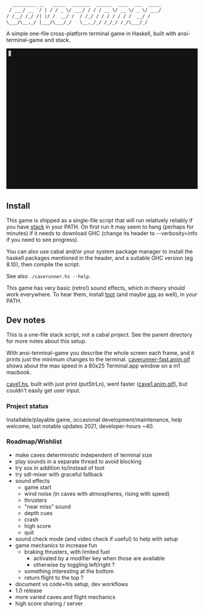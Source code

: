 ```
  _________ __   _____  _______  ______  ____  ___  _____
 / ___/ __ `/ | / / _ \/ ___/ / / / __ \/ __ \/ _ \/ ___/
/ /__/ /_/ /| |/ /  __/ /  / /_/ / / / / / / /  __/ /
\___/\__,_/ |___/\___/_/   \__,_/_/ /_/_/ /_/\___/_/
```

A simple one-file cross-platform terminal game in Haskell, built with ansi-terminal-game and stack.

![screencast](caverunner.anim.gif)

## Install

This game is shipped as a single-file script that will run relatively reliably
if you have [stack](https://www.fpcomplete.com/haskell/get-started) in
your PATH. On first run it may seem to hang (perhaps for minutes) if
it needs to download GHC (change its header to --verbosity=info if you
need to see progress).

You can also use cabal and/or your system package manager to install
the haskell packages mentioned in the header, and a suitable GHC
version (eg 8.10), then compile the script.

See also `./caverunner.hs --help`.

This game has very basic (retro!) sound effects, which in theory should work everywhere.
To hear them, install [toot](https://github.com/vareille/toot) (and maybe
[sox](https://sox.sourceforge.net) as well), in your PATH.

## Dev notes

This is a one-file stack script, not a cabal project.
See the parent directory for more notes about this setup.

With ansi-terminal-game you describe the whole screen each frame,
and it prints just the minimum changes to the terminal.
[caverunner-fast.anim.gif](caverunner-fast.anim.gif)
shows about the max speed in a 80x25 Terminal.app window on a m1 macbook.

[cave1.hs](old/cave1.hs), built with just print (putStrLn),
went faster ([cave1.anim.gif](old/cave1.anim.gif)),
but couldn't easily get user input.


### Project status

Installable/playable game,
occasional development/maintenance,
help welcome,
last notable updates 2021,
developer-hours ~40.

### Roadmap/Wishlist

- make caves deterministic independent of terminal size
- play sounds in a separate thread to avoid blocking
- try sox in addition to/instead of toot
- try sdl-mixer with graceful fallback
- sound effects
  - game start
  - wind noise (in caves with atmospheres, rising with speed)
  - thrusters
  - "near miss" sound
  - depth cues
  - crash
  - high score
  - quit
- sound check mode (and video check if useful) to help with setup
- game mechanics to increase fun
  - braking thrusters, with limited fuel
    - activated by a modifier key when those are available
    - otherwise by toggling left/right ?
  - something interesting at the bottom
  - return flight to the top ?
- document vs code+hls setup, dev workflows
- 1.0 release
- more varied caves and flight mechanics
- high score sharing / server
